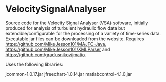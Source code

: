 # VelocitySignalAnalyser
Source code for the Velocity Signal Analyser (VSA) software, initially produced for analysis of turbulent hydraulic flow data but extendible/configurable for the processing of a variety of time-series data. Executable jar files can be downloaded from the website. Requires https://github.com/MikeJesson101/MAJFC-Java,  https://github.com/MikeJesson101/XMLParser and https://github.com/gradusnikov/jmatio.

Uses the following libraries:

jcommon-1.0.17.jar
jfreechart-1.0.14.jar
matlabcontrol-4.1.0.jar
